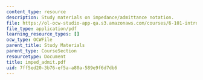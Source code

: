 ```yaml
---
content_type: resource
description: Study materials on impedance/admittance notation.
file: https://ol-ocw-studio-app-qa.s3.amazonaws.com/courses/6-101-introductory-analog-electronics-laboratory-spring-2007/7ff5ed203b76ef5aa80a589e9f6d7db6_imped_admit.pdf
file_type: application/pdf
learning_resource_types: []
ocw_type: OCWFile
parent_title: Study Materials
parent_type: CourseSection
resourcetype: Document
title: imped_admit.pdf
uid: 7ff5ed20-3b76-ef5a-a80a-589e9f6d7db6
---
```


